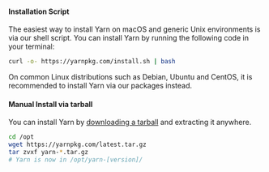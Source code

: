 #### Installation Script

The easiest way to install Yarn on macOS and generic Unix environments is via
our shell script. You can install Yarn by running the following code in your
terminal:

```sh
curl -o- https://yarnpkg.com/install.sh | bash
```

On common Linux distributions such as Debian, Ubuntu and CentOS, it is
recommended to install Yarn via our packages instead.

#### Manual Install via tarball

You can install Yarn by [downloading a tarball]({{site.baseurl}}/latest.tar.gz) and
extracting it anywhere.

```sh
cd /opt
wget https://yarnpkg.com/latest.tar.gz
tar zvxf yarn-*.tar.gz
# Yarn is now in /opt/yarn-[version]/
```
